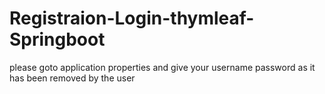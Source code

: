 # Registraion-Login-thymleaf-Springboot


please goto application properties and give your username password as it has been removed by the user
